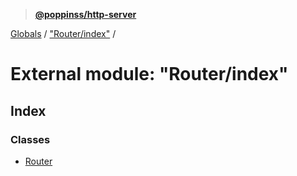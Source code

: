 > **[@poppinss/http-server](../README.md)**

[Globals](../README.md) / ["Router/index"](_router_index_.md) /

# External module: "Router/index"

## Index

### Classes

* [Router](../classes/_router_index_.router.md)